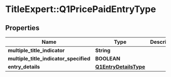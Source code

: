 # TitleExpert::Q1PricePaidEntryType

## Properties
Name | Type | Description | Notes
------------ | ------------- | ------------- | -------------
**multiple_title_indicator** | **String** |  | [optional] 
**multiple_title_indicator_specified** | **BOOLEAN** |  | [optional] 
**entry_details** | [**Q1EntryDetailsType**](Q1EntryDetailsType.md) |  | [optional] 


